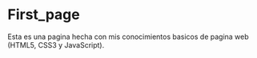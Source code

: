 # First_page
Esta es una pagina hecha con mis conocimientos basicos de pagina web (HTML5, CSS3 y JavaScript).
